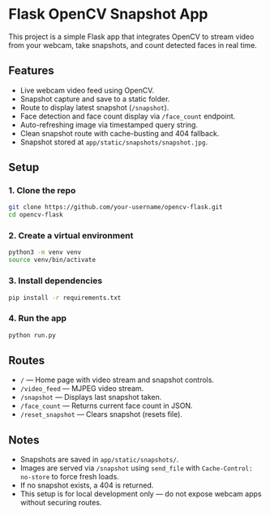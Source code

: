 # Flask OpenCV Snapshot App

This project is a simple Flask app that integrates OpenCV to stream video from your webcam, take snapshots, and count detected faces in real time.

## Features

- Live webcam video feed using OpenCV.
- Snapshot capture and save to a static folder.
- Route to display latest snapshot (`/snapshot`).
- Face detection and face count display via `/face_count` endpoint.
- Auto-refreshing image via timestamped query string.
- Clean snapshot route with cache-busting and 404 fallback.
- Snapshot stored at `app/static/snapshots/snapshot.jpg`.

## Setup

### 1. Clone the repo

```bash
git clone https://github.com/your-username/opencv-flask.git
cd opencv-flask
```

### 2. Create a virtual environment

```bash
python3 -m venv venv
source venv/bin/activate
```

### 3. Install dependencies

```bash
pip install -r requirements.txt
```

### 4. Run the app

```bash
python run.py
```

## Routes

- `/` — Home page with video stream and snapshot controls.
- `/video_feed` — MJPEG video stream.
- `/snapshot` — Displays last snapshot taken.
- `/face_count` — Returns current face count in JSON.
- `/reset_snapshot` — Clears snapshot (resets file).

## Notes

- Snapshots are saved in `app/static/snapshots/`.
- Images are served via `/snapshot` using `send_file` with `Cache-Control: no-store` to force fresh loads.
- If no snapshot exists, a 404 is returned.
- This setup is for local development only — do not expose webcam apps without securing routes.
